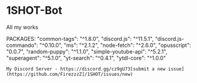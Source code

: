 # 1SHOT-Bot
All my works

PACKAGES: "common-tags": "^1.8.0",
    "discord.js": "^11.5.1",
    "discord.js-commando": "^0.10.0",
    "ms": "^2.1.2",
    "node-fetch": "^2.6.0",
    "opusscript": "0.0.7",
    "random-puppy": "^1.1.0",
    "simple-youtube-api": "^5.2.1",
    "superagent": "^5.1.0",
    "yt-search": "^0.4.1",
    "ytdl-core": "^1.0.0"
    
    My Discord Server - https://discord.gg/cz9gU73[submit a new issue](https://github.com/FirezzzZ]/1SHOT/issues/new)
